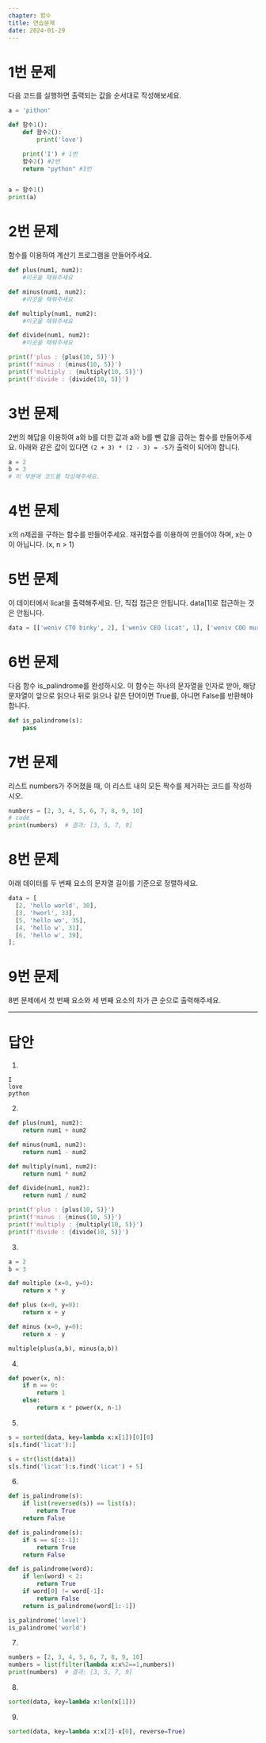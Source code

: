 ```yaml
---
chapter: 함수
title: 연습문제
date: 2024-01-29
---
```


# 1번 문제

다음 코드를 실행하면 출력되는 값을 순서대로 작성해보세요.

```python
a = 'pithon'

def 함수1():
    def 함수2():
        print('love')

    print('I') # 1번
    함수2() #2번
    return "python" #3번


a = 함수1()
print(a)
```

# 2번 문제

함수를 이용하여 계산기 프로그램을 만들어주세요.

```python
def plus(num1, num2):
    #이곳을 채워주세요

def minus(num1, num2):
    #이곳을 채워주세요

def multiply(num1, num2):
    #이곳을 채워주세요

def divide(num1, num2):
    #이곳을 채워주세요

print(f'plus : {plus(10, 5)}')
print(f'minus : {minus(10, 5)}')
print(f'multiply : {multiply(10, 5)}')
print(f'divide : {divide(10, 5)}')
```

# 3번 문제

2번의 해답을 이용하여 a와 b를 더한 값과 a와 b를 뺀 값을 곱하는 함수를 만들어주세요. 아래와 같은 값이 있다면 `(2 + 3) * (2 - 3) = -5`가 출력이 되어야 합니다.

```python
a = 2
b = 3
# 이 부분에 코드를 작성해주세요.
```

# 4번 문제

x의 n제곱을 구하는 함수를 만들어주세요. 재귀함수를 이용하여 만들어야 하며, x는 0이 아닙니다. (x, n > 1)

# 5번 문제

이 데이터에서 licat을 출력해주세요. 단, 직접 접근은 안됩니다. data[1]로 접근하는 것은 안됩니다.

```python
data = [['weniv CTO binky', 2], ['weniv CEO licat', 1], ['weniv COO mura', 2]]
```

# 6번 문제

다음 함수 is_palindrome를 완성하시오. 이 함수는 하나의 문자열을 인자로 받아, 해당 문자열이 앞으로 읽으나 뒤로 읽으나 같은 단어이면 True를, 아니면 False를 반환해야 합니다.

```python
def is_palindrome(s):
    pass
```

# 7번 문제

리스트 numbers가 주어졌을 때, 이 리스트 내의 모든 짝수를 제거하는 코드를 작성하시오.

```python
numbers = [2, 3, 4, 5, 6, 7, 8, 9, 10]
# code
print(numbers)  # 결과: [3, 5, 7, 9]
```

# 8번 문제

아래 데이터를 두 번째 요소의 문자열 길이를 기준으로 정렬하세요.

```jsx
data = [
  [2, 'hello world', 30],
  [3, 'hworl', 33],
  [5, 'hello wo', 35],
  [4, 'hello w', 31],
  [6, 'hello w', 39],
];
```

# 9번 문제

8번 문제에서 첫 번째 요소와 세 번째 요소의 차가 큰 순으로 출력해주세요.

---

# 답안

1.

```
I
love
python
```

2.

```python
def plus(num1, num2):
    return num1 + num2

def minus(num1, num2):
    return num1 - num2

def multiply(num1, num2):
    return num1 * num2

def divide(num1, num2):
    return num1 / num2

print(f'plus : {plus(10, 5)}')
print(f'minus : {minus(10, 5)}')
print(f'multiply : {multiply(10, 5)}')
print(f'divide : {divide(10, 5)}')
```

3.

```python
a = 2
b = 3

def multiple (x=0, y=0):
    return x * y

def plus (x=0, y=0):
    return x + y

def minus (x=0, y=0):
    return x - y

multiple(plus(a,b), minus(a,b))
```

4.

```python
def power(x, n):
    if n == 0:
        return 1
    else:
        return x * power(x, n-1)
```

5.

```python
s = sorted(data, key=lambda x:x[1])[0][0]
s[s.find('licat'):]

s = str(list(data))
s[s.find('licat'):s.find('licat') + 5]
```

6.

```python
def is_palindrome(s):
    if list(reversed(s)) == list(s):
        return True
    return False

def is_palindrome(s):
    if s == s[::-1]:
        return True
    return False

def is_palindrome(word):
    if len(word) < 2:
        return True
    if word[0] != word[-1]:
        return False
    return is_palindrome(word[1:-1])

is_palindrome('level')
is_palindrome('world')
```

7.

```python
numbers = [2, 3, 4, 5, 6, 7, 8, 9, 10]
numbers = list(filter(lambda x:x%2==1,numbers))
print(numbers)  # 결과: [3, 5, 7, 9]
```

8.

```python
sorted(data, key=lambda x:len(x[1]))
```

9.

```python
sorted(data, key=lambda x:x[2]-x[0], reverse=True)
```
